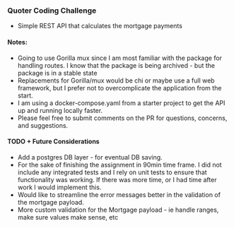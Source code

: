 ### Quoter Coding Challenge

- Simple REST API that calculates the mortgage payments 

#### Notes:
- Going to use Gorilla mux since I am most familiar with the package for handling routes. I know that the package is being archived - but the package is in a stable state
- Replacements for Gorilla/mux would be chi or maybe use a full web framework, but I prefer not to overcomplicate the application from the start.
- I am using a docker-compose.yaml from a starter project to get the API up and running locally faster.
- Please feel free to submit comments on the PR for questions, concerns, and suggestions.
#### TODO + Future Considerations
- Add a postgres DB layer - for eventual DB saving.
- For the sake of finishing the assignment in 90min time frame. I did not include any integrated tests and I rely on unit tests to ensure that functionality was working. If there was more time, or I had time after work I would implement this. 
- Would like to streamline the error messages better in the validation of the mortgage payload.
- More custom validation for the Mortgage payload - ie handle ranges, make sure values make sense, etc